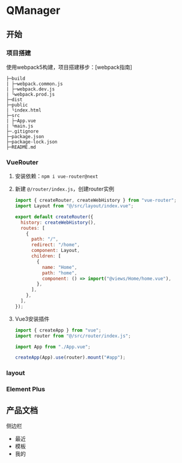 # QManager

## 开始

### 项目搭建

使用webpack5构建，项目搭建移步：[webpack指南]

```
├─build
| ├─webpack.common.js
| ├─webpack.dev.js
| └webpack.prod.js
├─dist
├─public
| └index.html
├─src
| ├─App.vue
| └main.js
├─.gitignore
├─package.json
├─package-lock.json
├─README.md
```

### VueRouter

1. 安装依赖：`npm i vue-router@next`

2. 新建 `@/router/index.js`，创建router实例
   
   ```js
   import { createRouter, createWebHistory } from "vue-router";
   import Layout from "@/src/layout/index.vue";
   
   export default createRouter({
     history: createWebHistory(),
     routes: [
       {
         path: "/",
         redirect: "/home",
         component: Layout,
         children: [
           {
             name: "Home",
             path: "home",
             component: () => import("@views/Home/home.vue"),
           },
         ],
       },
     ],
   });
   ```

3. Vue3安装插件
   
   ```js
   import { createApp } from "vue";
   import router from "@/src/router/index.js";
   
   import App from "./App.vue";
   
   createApp(App).use(router).mount("#app");
   ```

### layout



### Element Plus



## 产品文档

侧边栏

- 最近
- 模板
- 我的
